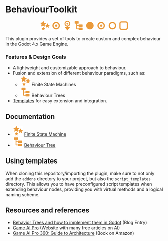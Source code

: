 # BehaviourToolkit

<p align="center">
    <img src="addons/behaviour_toolkit/icons/FiniteStateMachine.svg">
    <img src="addons/behaviour_toolkit/icons/FSMState.svg">
    <img src="addons/behaviour_toolkit/icons/FSMTransition.svg">
    <img src="addons/behaviour_toolkit/icons/BTRoot.svg">
    <img src="addons/behaviour_toolkit/icons/BTBehaviour.svg">
    <img src="addons/behaviour_toolkit/icons/BTComposite.svg">
    <img src="addons/behaviour_toolkit/icons/BTLeaf.svg">
    <img src="addons/behaviour_toolkit/icons/BTDecorator.svg">
</p>

This plugin provides a set of tools to create custom and complex behaviour in the Godot 4.x Game Engine.

### Features & Design Goals
- A lightweight and customizable approach to behaviour.
- Fusion and extension of different behaviour paradigms, such as:
    - ![FMS ICON](addons/behaviour_toolkit/icons/FiniteStateMachine.svg) Finite State Machines
    - ![BT ICON](addons/behaviour_toolkit/icons/BTRoot.svg) Behaviour Trees
- [Templates](#using-templates) for easy extension and integration.

## Documentation
- ![FMS ICON](addons/behaviour_toolkit/icons/FiniteStateMachine.svg) [Finite State Machine](docs/docs_finite_state_machine.md)
- ![BT ICON](addons/behaviour_toolkit/icons/BTRoot.svg) [Behaviour Tree](docs/behaviour_tree.md)

## Using templates
When cloning this repository/importing the plugin, make sure to not only add the `addons` directory to your project, but also the `script_templates` directory. This allows you to have preconfigured script templates when extending behaviour nodes, providing you with virtual methods and a logical naming scheme.


## Resources and references
- [Behavior Trees and how to implement them in Godot](https://thisisvini.com/behavior-trees) (Blog Entry)
- [Game AI Pro](http://www.gameaipro.com/) (Website with many free articles on AI)
- [Game AI Pro 360: Guide to Architecture](https://www.amazon.de/Game-AI-Pro-360-Architecture/dp/0367151049) (Book on Amazon)
